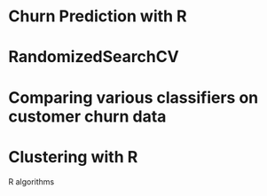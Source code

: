 # Churn Prediction with R
# RandomizedSearchCV
# Comparing various classifiers on customer churn data
# Clustering with R
R algorithms



